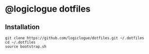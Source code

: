 # @logiclogue dotfiles

## Installation

```
git clone https://github.com/logiclogue/dotfiles.git ~/.dotfiles
cd ~/.dotfiles
source bootstrap.sh
```
